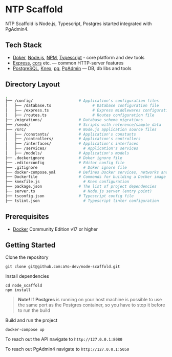 # NTP Scaffold

NTP Scaffold is Node.js, Typescript, Postgres istarted integrated with PgAdmin4.

## Tech Stack 

* [Doker][docker], [Node.js][node], [NPM][npm], [Typescript][typescript] - core platform and dev tools
* [Express][express], [cors][cors] etc. — common HTTP-server features
* [PostgreSQL][pg], [Knex][knex], [pg][nodepg], [PgAdmin][pgadmin] — DB, db libs and tools



## Directory Layout

```bash
.
├── /config/                    # Application's configuration files
│   ├── /database.ts			      # Database configuration file
│   ├── /express.ts				      # Express middlewares configuration file
│   ├── /routes.ts				      # Routes configuration file
├── /migrations/                # Database schema migrations
├── /seeds/                     # Scripts with reference/sample data
├── /src/                       # Node.js application source files
│   ├── /constants/           	# Application's constants
│   ├── /controllers/           # Application's controllers
│   ├── /interfaces/           	# Application's interfaces
│   ├── /services/           	  # Application's services
│   ├── /models/                # Application's models
├── .dockerignore              	# Doker ignore file
├── .editorconfig              	# Editor config file
├── .gitignore              	  # Doker ignore file
├── docker-compose.yml          # Defines Docker services, networks and volumes
├── Dockerfile                  # Commands for building a Docker image for production
├── knexfile.js              	  # Knex configuration
├── package.json                # The list of project dependencies
├── server.ts              		  # Node.js server (entry point)
├── tsconfig.json              	# Typescript config file
├── tslint.json              	  # Typescript linter configuration
```

## Prerequisites

* [Docker][docker] Community Edition v17 or higher

## Getting Started

Clone the repository

```
git clone git@github.com:aYo-dev/node-scaffold.git
```
Install dependencies

```
cd node_scaffold
npm install
```


> **Note!** If **Postgres** is running on your host machine is possible to use the same port as the Postgres container, so you have to stop it before to run the build

Build and run the project

```
docker-compose up
```

To reach out the API navigate to `http://127.0.0.1:8080`

To reach out PgAdmin4 navigate to `http://127.0.0.1:5050`


[npm]: https://www.npmjs.com/
[typescript]: https://github.com/kriasoft/react-starter-kit
[node]: https://nodejs.org
[express]: http://expressjs.com/
[cors]: https://github.com/expressjs/cors
[pg]: https://www.postgresql.org/
[nodepg]: https://github.com/brianc/node-postgres
[docker]: https://www.docker.com/community-edition
[knex]: http://knexjs.org/
[pgadmin]: https://www.pgadmin.org/